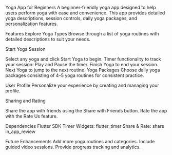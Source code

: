 Yoga App for Beginners
A beginner-friendly yoga app designed to help users perform yoga with ease and convenience. This app provides detailed yoga descriptions, session controls, daily yoga packages, and personalization features.

Features
Explore Yoga Types
Browse through a list of yoga routines with detailed descriptions to suit your needs.

Start Yoga Session

Select any yoga and click Start Yoga to begin.
Timer functionality to track your session:
Play and Pause the timer.
Finish Yoga to end your session.
Next Yoga to jump to the next routine.
Yoga Packages
Choose daily yoga packages consisting of 4–5 yoga routines for consistent practice.

User Profile
Personalize your experience by creating and managing your profile.

Sharing and Rating

Share the app with friends using the Share with Friends button.
Rate the app with the Rate Us feature.

Dependencies
Flutter SDK
Timer Widgets: flutter_timer
Share & Rate:
share
in_app_review

Future Enhancements
Add more yoga routines and categories.
Include guided video sessions.
Provide progress tracking and analytics.

